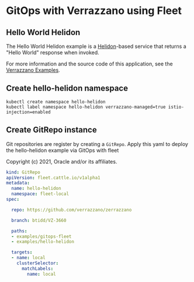 # GitOps with Verrazzano using Fleet
## Hello World Helidon

The Hello World Helidon example is a [Helidon](https://helidon.io/#/)-based service that returns a "Hello World" response when invoked.

For more information and the source code of this application, see the [Verrazzano Examples](https://github.com/verrazzano/examples).

## Create hello-helidon namespace
```
kubectl create namespace hello-helidon
kubectl label namespace hello-helidon verrazzano-managed=true istio-injection=enabled
```

## Create GitRepo instance

Git repositories are register by creating a `GitRepo`. Apply this yaml to deploy the hello-helidon example via GitOps with fleet

Copyright (c) 2021, Oracle and/or its affiliates.


```yaml
kind: GitRepo
apiVersion: fleet.cattle.io/v1alpha1
metadata:
  name: hello-helidon
  namespace: fleet-local
spec:

  repo: https://github.com/verrazzano/zerrazzano

  branch: btidd/VZ-3660

  paths:
  - examples/gitops-fleet
  - examples/hello-helidon

  targets:
  - name: local
    clusterSelector:
      matchLabels:
        name: local
```